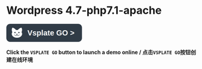 # Wordpress 4.7-php7.1-apache

<a href="https://www.vsplate.com/?docker-compose=https://github.com/vsplate/dcenvs/wordpress/4.7-php7.1-apache"><img alt="VSPLATE GO" src="https://raw.githubusercontent.com/vsplate/images/master/vsgo_btn.png" width="200px"></a>

**Click the `VSPLATE GO` button to launch a demo online / 点击`VSPLATE GO`按钮创建在线环境**